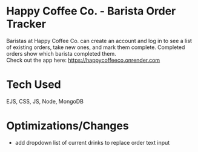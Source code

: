 # Happy Coffee Co. - Barista Order Tracker
Baristas at Happy Coffee Co. can create an account and log in to see a list of existing orders, take new ones, and mark them complete. Completed orders show which barista completed them.  
Check out the app here: https://happycoffeeco.onrender.com

# Tech Used
EJS, CSS, JS, Node, MongoDB

# Optimizations/Changes
- add dropdown list of current drinks to replace order text input